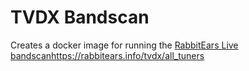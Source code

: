 # TVDX Bandscan
Creates a docker image for running the [RabbitEars Live bandscan](https://rabbitears.info/tvdx/all_tuners)https://rabbitears.info/tvdx/all_tuners
